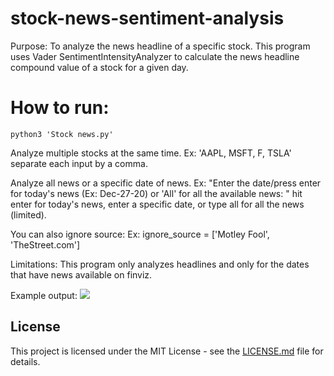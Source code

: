 # stock-news-sentiment-analysis


Purpose: To analyze the news headline of a specific stock.
This program uses Vader SentimentIntensityAnalyzer to calculate the news headline compound value of a stock for a given day. 

# How to run:

    python3 'Stock news.py'
    
Analyze multiple stocks at the same time. Ex: 'AAPL, MSFT, F, TSLA' separate each input by a comma.

Analyze all news or a specific date of news. 
Ex: "Enter the date/press enter for today's news (Ex: Dec-27-20) or 'All' for all the available news: " 
hit enter for today's news, enter a specific date, or type all for all the news (limited).

You can also ignore source: Ex: ignore_source = ['Motley Fool', 'TheStreet.com'] 

Limitations:
This program only analyzes headlines and only for the dates that have news available on finviz. 

Example output:
![](sampleoutput.png)



## License

This project is licensed under the MIT License - see the [LICENSE.md](LICENSE) file for details.
